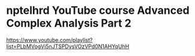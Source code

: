 nptelhrd YouTube course Advanced Complex Analysis Part 2
============================================

https://www.youtube.com/playlist?list=PLbMVogVj5nJTSPDysVOzVPd0N1AHYqUhH
